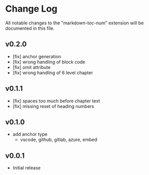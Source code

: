 # Change Log

All notable changes to the "markdown-toc-num" extension will be documented in this file.

## v0.2.0

- [fix] anchor generation
- [fix] wrong handling of block code
- [fix] omit attribute
- [fix] wrong handling of 6 level chapter

## v0.1.1

- [fix] spaces too much before chapter text
- [fix] missing reset of heading numbers

## v0.1.0

- add anchor type
    - vscode, github, gitlab, azure, embed

## v0.0.1

- Initial release
